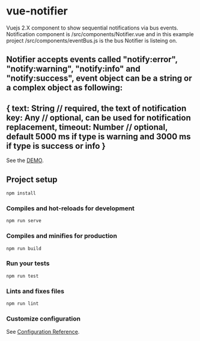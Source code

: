 # vue-notifier

Vuejs 2.X component to show sequential notifications via bus events. Notification component is /src/components/Notifier.vue and in this example project /src/components/eventBus.js is the bus Notifier is listeing on.

Notifier accepts events called "notify:error", "notify:warning", "notify:info" and "notify:success", event object can be a string or a complex object as following:
---
{
    text: String // required, the text of notification
    key: Any // optional, can be used for notification replacement,
    timeout: Number // optional, default 5000 ms if type is warning and 3000 ms if type is success or info
}
---

See the [DEMO](https://codepen.io/vncnz/pen/yGvbJE).

## Project setup
```
npm install
```

### Compiles and hot-reloads for development
```
npm run serve
```

### Compiles and minifies for production
```
npm run build
```

### Run your tests
```
npm run test
```

### Lints and fixes files
```
npm run lint
```

### Customize configuration
See [Configuration Reference](https://cli.vuejs.org/config/).

